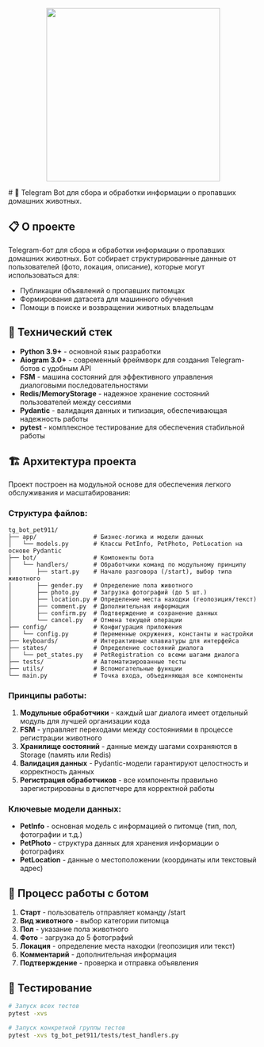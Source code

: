 
<p align="center">
  <img src="demo/demo.gif" width="350">
</p>
#  🐾 Telegram Bot для сбора и обработки информации о пропавших домашних животных.

## **📋 О проекте**

Telegram-бот для сбора и обработки информации о пропавших домашних животных. Бот собирает структурированные данные от пользователей (фото, локация, описание), которые могут использоваться для:

- Публикации объявлений о пропавших питомцах
- Формирования датасета для машинного обучения
- Помощи в поиске и возвращении животных владельцам

## **🔧 Технический стек**

- **Python 3.9+** - основной язык разработки
- **Aiogram 3.0+** - современный фреймворк для создания Telegram-ботов с удобным API
- **FSM** - машина состояний для эффективного управления диалоговыми последовательностями
- **Redis/MemoryStorage** - надежное хранение состояний пользователей между сессиями
- **Pydantic** - валидация данных и типизация, обеспечивающая надежность работы
- **pytest** - комплексное тестирование для обеспечения стабильной работы

## **🏗️ Архитектура проекта**

Проект построен на модульной основе для обеспечения легкого обслуживания и масштабирования:

### **Структура файлов:**

```
tg_bot_pet911/
├── app/                # Бизнес-логика и модели данных
│   └── models.py       # Классы PetInfo, PetPhoto, PetLocation на основе Pydantic
├── bot/                # Компоненты бота
│   └── handlers/       # Обработчики команд по модульному принципу
│       ├── start.py    # Начало разговора (/start), выбор типа животного
│       ├── gender.py   # Определение пола животного
│       ├── photo.py    # Загрузка фотографий (до 5 шт.)
│       ├── location.py # Определение места находки (геопозиция/текст)
│       ├── comment.py  # Дополнительная информация
│       ├── confirm.py  # Подтверждение и сохранение данных
│       └── cancel.py   # Отмена текущей операции
├── config/             # Конфигурация приложения
│   └── config.py       # Переменные окружения, константы и настройки
├── keyboards/          # Интерактивные клавиатуры для интерфейса
├── states/             # Определение состояний диалога
│   └── pet_states.py   # PetRegistration со всеми шагами диалога
├── tests/              # Автоматизированные тесты
├── utils/              # Вспомогательные функции
└── main.py             # Точка входа, объединяющая все компоненты

```

### **Принципы работы:**

1. **Модульные обработчики** - каждый шаг диалога имеет отдельный модуль для лучшей организации кода
2. **FSM** - управляет переходами между состояниями в процессе регистрации животного
3. **Хранилище состояний** - данные между шагами сохраняются в Storage (память или Redis)
4. **Валидация данных** - Pydantic-модели гарантируют целостность и корректность данных
5. **Регистрация обработчиков** - все компоненты правильно зарегистрированы в диспетчере для корректной работы

### **Ключевые модели данных:**

- **PetInfo** - основная модель с информацией о питомце (тип, пол, фотографии и т.д.)
- **PetPhoto** - структура данных для хранения информации о фотографиях
- **PetLocation** - данные о местоположении (координаты или текстовый адрес)

## **🔄 Процесс работы с ботом**

1. **Старт** - пользователь отправляет команду /start
2. **Вид животного** - выбор категории питомца
3. **Пол** - указание пола животного
4. **Фото** - загрузка до 5 фотографий
5. **Локация** - определение места находки (геопозиция или текст)
6. **Комментарий** - дополнительная информация
7. **Подтверждение** - проверка и отправка объявления

## **🧪 Тестирование**

```bash
# Запуск всех тестов
pytest -xvs

# Запуск конкретной группы тестов
pytest -xvs tg_bot_pet911/tests/test_handlers.py
```

